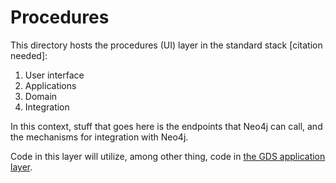 # Procedures

This directory hosts the procedures (UI) layer in the standard stack [citation needed]:

1) User interface
2) Applications
3) Domain
4) Integration

In this context, stuff that goes here is the endpoints that Neo4j can call, and the mechanisms for integration with Neo4j.

Code in this layer will utilize, among other thing, code in [the GDS application layer](../applications/README.md).
